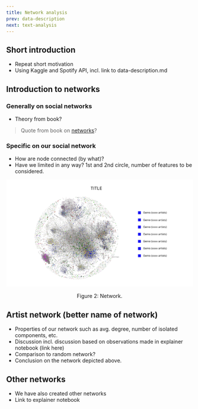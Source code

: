 ```yaml
---
title: Network analysis
prev: data-description
next: text-analysis
---
```


## Short introduction 
- Repeat short motivation
- Using Kaggle and Spotify API, incl. link to data-description.md

## Introduction to networks 
### Generally on social networks
- Theory from book? 

> Quote from book on [networks](http://networksciencebook.com)? 

### Specific on our social network
- How are node connected (by what)?
- Have we limited in any way? 1st and 2nd circle, number of features to be considered. 

![](/images/network-placement-image.png)
<p style="text-align: center;">Figure 2: Network.</p>


## Artist network (better name of network)
- Properties of our network such as avg. degree, number of isolated components, etc.
- Discussion incl. discussion based on observations made in explainer notebook (link here)
- Comparison to random network?
- Conclusion on the network depicted above. 

## Other networks
- We have also created other networks
- Link to explainer notebook
